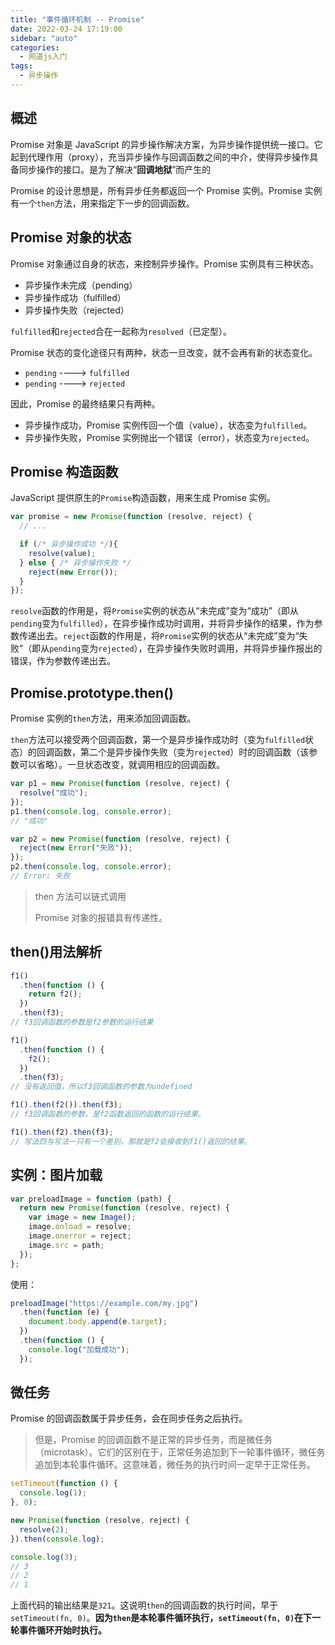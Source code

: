 ```yaml
---
title: "事件循环机制 -- Promise"
date: 2022-03-24 17:19:00
sidebar: "auto"
categories:
  - 网道js入门
tags:
  - 异步操作
---
```


## 概述

Promise 对象是 JavaScript 的异步操作解决方案，为异步操作提供统一接口。它起到代理作用（proxy），充当异步操作与回调函数之间的中介，使得异步操作具备同步操作的接口。是为了解决“**回调地狱**”而产生的

Promise 的设计思想是，所有异步任务都返回一个 Promise 实例。Promise 实例有一个`then`方法，用来指定下一步的回调函数。

## Promise 对象的状态

Promise 对象通过自身的状态，来控制异步操作。Promise 实例具有三种状态。

- 异步操作未完成（pending）
- 异步操作成功（fulfilled）
- 异步操作失败（rejected）

`fulfilled`和`rejected`合在一起称为`resolved`（已定型）。

Promise 状态的变化途径只有两种，状态一旦改变，就不会再有新的状态变化。

- `pending` ----> `fulfilled`
- `pending` ----> `rejected`

因此，Promise 的最终结果只有两种。

- 异步操作成功，Promise 实例传回一个值（value），状态变为`fulfilled`。
- 异步操作失败，Promise 实例抛出一个错误（error），状态变为`rejected`。

## Promise 构造函数

JavaScript 提供原生的`Promise`构造函数，用来生成 Promise 实例。

```js
var promise = new Promise(function (resolve, reject) {
  // ...

  if (/* 异步操作成功 */){
    resolve(value);
  } else { /* 异步操作失败 */
    reject(new Error());
  }
});
```

`resolve`函数的作用是，将`Promise`实例的状态从“未完成”变为“成功”（即从`pending`变为`fulfilled`），在异步操作成功时调用，并将异步操作的结果，作为参数传递出去。`reject`函数的作用是，将`Promise`实例的状态从“未完成”变为“失败”（即从`pending`变为`rejected`），在异步操作失败时调用，并将异步操作报出的错误，作为参数传递出去。

## Promise.prototype.then()

Promise 实例的`then`方法，用来添加回调函数。

`then`方法可以接受两个回调函数，第一个是异步操作成功时（变为`fulfilled`状态）的回调函数，第二个是异步操作失败（变为`rejected`）时的回调函数（该参数可以省略）。一旦状态改变，就调用相应的回调函数。

```js
var p1 = new Promise(function (resolve, reject) {
  resolve("成功");
});
p1.then(console.log, console.error);
// "成功"

var p2 = new Promise(function (resolve, reject) {
  reject(new Error("失败"));
});
p2.then(console.log, console.error);
// Error: 失败
```

> then 方法可以链式调用
>
> Promise 对象的报错具有传递性。

## then()用法解析

```js
f1()
  .then(function () {
    return f2();
  })
  .then(f3);
// f3回调函数的参数是f2参数的运行结果

f1()
  .then(function () {
    f2();
  })
  .then(f3);
// 没有返回值，所以f3回调函数的参数为undefined

f1().then(f2()).then(f3);
// f3回调函数的参数，是f2函数返回的函数的运行结果。

f1().then(f2).then(f3);
// 写法四与写法一只有一个差别，那就是f2会接收到f1()返回的结果。
```

## 实例：图片加载

```js
var preloadImage = function (path) {
  return new Promise(function (resolve, reject) {
    var image = new Image();
    image.onload = resolve;
    image.onerror = reject;
    image.src = path;
  });
};
```

使用：

```js
preloadImage("https://example.com/my.jpg")
  .then(function (e) {
    document.body.append(e.target);
  })
  .then(function () {
    console.log("加载成功");
  });
```

## 微任务

Promise 的回调函数属于异步任务，会在同步任务之后执行。

> 但是，Promise 的回调函数不是正常的异步任务，而是微任务（microtask）。它们的区别在于，正常任务追加到下一轮事件循环，微任务追加到本轮事件循环。这意味着，微任务的执行时间一定早于正常任务。

```js
setTimeout(function () {
  console.log(1);
}, 0);

new Promise(function (resolve, reject) {
  resolve(2);
}).then(console.log);

console.log(3);
// 3
// 2
// 1
```

上面代码的输出结果是`321`。这说明`then`的回调函数的执行时间，早于`setTimeout(fn, 0)`。**因为`then`是本轮事件循环执行，`setTimeout(fn, 0)`在下一轮事件循环开始时执行。**
